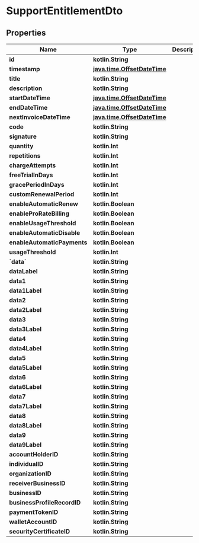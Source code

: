 
# SupportEntitlementDto

## Properties
| Name | Type | Description | Notes |
| ------------ | ------------- | ------------- | ------------- |
| **id** | **kotlin.String** |  |  [optional] |
| **timestamp** | [**java.time.OffsetDateTime**](java.time.OffsetDateTime.md) |  |  [optional] |
| **title** | **kotlin.String** |  |  [optional] |
| **description** | **kotlin.String** |  |  [optional] |
| **startDateTime** | [**java.time.OffsetDateTime**](java.time.OffsetDateTime.md) |  |  [optional] |
| **endDateTime** | [**java.time.OffsetDateTime**](java.time.OffsetDateTime.md) |  |  [optional] |
| **nextInvoiceDateTime** | [**java.time.OffsetDateTime**](java.time.OffsetDateTime.md) |  |  [optional] |
| **code** | **kotlin.String** |  |  [optional] |
| **signature** | **kotlin.String** |  |  [optional] |
| **quantity** | **kotlin.Int** |  |  [optional] |
| **repetitions** | **kotlin.Int** |  |  [optional] |
| **chargeAttempts** | **kotlin.Int** |  |  [optional] |
| **freeTrialInDays** | **kotlin.Int** |  |  [optional] |
| **gracePeriodInDays** | **kotlin.Int** |  |  [optional] |
| **customRenewalPeriod** | **kotlin.Int** |  |  [optional] |
| **enableAutomaticRenew** | **kotlin.Boolean** |  |  [optional] |
| **enableProRateBilling** | **kotlin.Boolean** |  |  [optional] |
| **enableUsageThreshold** | **kotlin.Boolean** |  |  [optional] |
| **enableAutomaticDisable** | **kotlin.Boolean** |  |  [optional] |
| **enableAutomaticPayments** | **kotlin.Boolean** |  |  [optional] |
| **usageThreshold** | **kotlin.Int** |  |  [optional] |
| **&#x60;data&#x60;** | **kotlin.String** |  |  [optional] |
| **dataLabel** | **kotlin.String** |  |  [optional] |
| **data1** | **kotlin.String** |  |  [optional] |
| **data1Label** | **kotlin.String** |  |  [optional] |
| **data2** | **kotlin.String** |  |  [optional] |
| **data2Label** | **kotlin.String** |  |  [optional] |
| **data3** | **kotlin.String** |  |  [optional] |
| **data3Label** | **kotlin.String** |  |  [optional] |
| **data4** | **kotlin.String** |  |  [optional] |
| **data4Label** | **kotlin.String** |  |  [optional] |
| **data5** | **kotlin.String** |  |  [optional] |
| **data5Label** | **kotlin.String** |  |  [optional] |
| **data6** | **kotlin.String** |  |  [optional] |
| **data6Label** | **kotlin.String** |  |  [optional] |
| **data7** | **kotlin.String** |  |  [optional] |
| **data7Label** | **kotlin.String** |  |  [optional] |
| **data8** | **kotlin.String** |  |  [optional] |
| **data8Label** | **kotlin.String** |  |  [optional] |
| **data9** | **kotlin.String** |  |  [optional] |
| **data9Label** | **kotlin.String** |  |  [optional] |
| **accountHolderID** | **kotlin.String** |  |  [optional] |
| **individualID** | **kotlin.String** |  |  [optional] |
| **organizationID** | **kotlin.String** |  |  [optional] |
| **receiverBusinessID** | **kotlin.String** |  |  [optional] |
| **businessID** | **kotlin.String** |  |  [optional] |
| **businessProfileRecordID** | **kotlin.String** |  |  [optional] |
| **paymentTokenID** | **kotlin.String** |  |  [optional] |
| **walletAccountID** | **kotlin.String** |  |  [optional] |
| **securityCertificateID** | **kotlin.String** |  |  [optional] |



